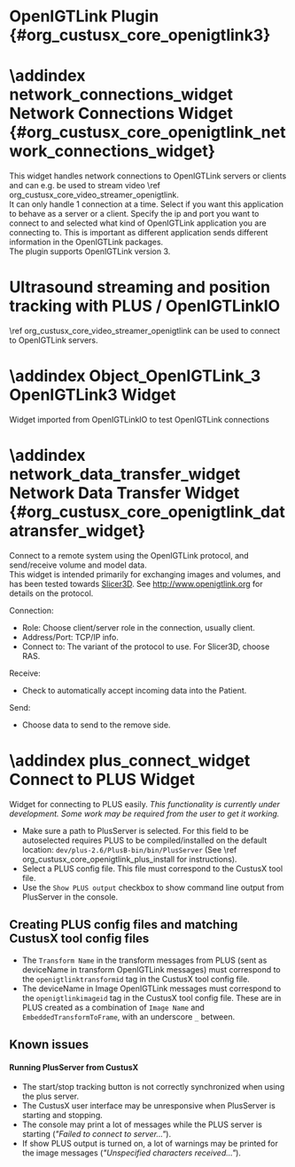 OpenIGTLink Plugin {#org_custusx_core_openigtlink3}
===================

\addindex network_connections_widget
Network Connections Widget {#org_custusx_core_openigtlink_network_connections_widget}
===========================================================

This widget handles network connections to OpenIGTLink servers or clients and can e.g.
be used to stream video \ref org_custusx_core_video_streamer_openigtlink.<br>
It can only handle 1 connection at a time. Select if you want this application to behave as a server or a client.
Specify the ip and port you want to connect to and selected what kind of OpenIGTLink application you are connecting to.
This is important as different application sends different information in the OpenIGTLink packages.<br>
The plugin supports OpenIGTLink version 3.

Ultrasound streaming and position tracking with PLUS / OpenIGTLinkIO
===========================================================
\ref org_custusx_core_video_streamer_openigtlink can be used to connect to OpenIGTLink servers.

\addindex Object_OpenIGTLink_3
OpenIGTLink3 Widget
===========================================================
Widget imported from OpenIGTLinkIO to test OpenIGTLink connections


\addindex network_data_transfer_widget
Network Data Transfer Widget {#org_custusx_core_openigtlink_datatransfer_widget}
===========================================================

Connect to a remote system using the OpenIGTLink protocol, and send/receive
volume and model data.<br>
This widget is intended primarily for exchanging images and volumes, and has been
tested towards [Slicer3D](https://www.slicer.org).
See <http://www.openigtlink.org> for details on the protocol. 

Connection:
- Role: Choose client/server role in the connection, usually client.
- Address/Port: TCP/IP info.
- Connect to: The variant of the protocol to use. For Slicer3D, choose RAS.

Receive:
- Check to automatically accept incoming data into the Patient.

Send:
- Choose data to send to the remove side.

\addindex plus_connect_widget
Connect to PLUS Widget
===========================================================
Widget for connecting to PLUS easily.
<i>This functionality is currently under development. Some work may be required from the user to get it working.</i>
- Make sure a path to PlusServer is selected.
  For this field to be autoselected requires PLUS to be compiled/installed on the default location: ```dev/plus-2.6/PlusB-bin/bin/PlusServer```
  (See \ref org_custusx_core_openigtlink_plus_install for instructions).
- Select a PLUS config file. This file must correspond to the CustusX tool file.
- Use the `Show PLUS output` checkbox to show command line output from PlusServer in the console.

Creating PLUS config files and matching CustusX tool config files
-----------------------------------------------------------
- The `Transform Name` in the transform messages from PLUS (sent as deviceName in transform OpenIGTLink messages) must correspond to the `openigtlinktransformid` tag in the CustusX tool config file.
- The deviceName in Image OpenIGTLink messages must correspond to the `openigtlinkimageid` tag in the CustusX tool config file. These are in PLUS created as a combination of `Image Name` and `EmbeddedTransformToFrame`, with an underscore `_` between.


Known issues
-----------------------------------------------------------
#### Running PlusServer from CustusX
- The start/stop tracking button is not correctly synchronized when using the plus server.
- The CustusX user interface may be unresponsive when PlusServer is starting and stopping.
- The console may print a lot of messages while the PLUS server is starting (<i>"Failed to connect to server..."</i>).
- If show PLUS output is turned on, a lot of warnings may be printed for the image messages (<i>"Unspecified characters received..."</i>).
